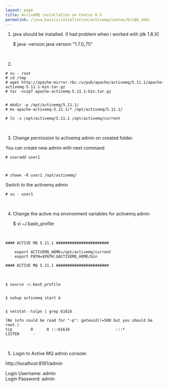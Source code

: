 ```yaml
---
layout: page
title: ActiveMQ installation on Centos 6.X
permalink: /java_basics/installation/activemq/centos/6/x86_x64/
---
```


1) java should be installed. (I had problem when i worked with jdk 1.8.X)

	$ java -version
	java version "1.7.0_75"


<br/>

2)

	# su - root
	# cd /tmp
	# wget http://apache-mirror.rbc.ru/pub/apache/activemq/5.11.1/apache-activemq-5.11.1-bin.tar.gz
	# tar -xvzpf apache-activemq-5.11.1-bin.tar.gz


	# mkdir -p /opt/activemq/5.11.1/
	# mv apache-activemq-5.11.1/* /opt/activemq/5.11.1/

	# ln -s /opt/activemq/5.11.1 /opt/activemq/current

<br/>

3) Change permission to activemq admin on created folder.

You can create new admin with next command

	# useradd user1



	# chown -R user1 /opt/activemq/

Switch to the activemq admin

	# su - user1

<br/>

4) Change the active mq environment variables for activemq admin

	$ vi ~/.bash_profile

<br/>

	#### ACTIVE MQ 5.11.1 #######################

		export ACTIVEMQ_HOME=/opt/activemq/current
		export PATH=$PATH:$ACTIVEMQ_HOME/bin

	#### ACTIVE MQ 5.11.1 #######################


<br/>

	$ source ~/.bash_profile


	$ nohup activemq start &


	$ netstat -tulpn | grep 61616

	(No info could be read for "-p": geteuid()=500 but you should be root.)
	tcp        0      0 :::61616                    :::*                        LISTEN      -


<br/>

5) Login to Active MQ admin console:

http://localhost:8161/admin

Login Username: admin  
Login Password: admin
